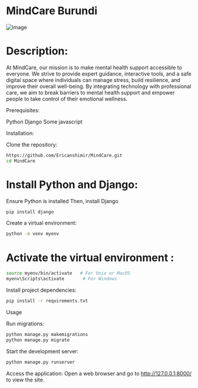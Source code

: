 # MindCare Burundi

![image](https://github.com/user-attachments/assets/3185023a-261d-44c0-a634-da654600586d)


# Description:

At MindCare, our mission is to make mental health support accessible to everyone. We strive to provide expert guidance, interactive tools, and a safe digital space where individuals can manage stress, build resilience, and improve their overall well-being. By integrating technology with professional care, we aim to break barriers to mental health support and empower people to take control of their emotional wellness.

Prerequisites:

Python 
Django 
Some javascript

Installation:

Clone the repository:
```bash
https://github.com/Ericanshimir/MindCare.git
cd MindCare
```

# Install Python and Django:


Ensure Python is installed
Then, install Django

```bash
pip install django 
```

Create a virtual environment:
```bash
python -m venv myenv
```
# Activate the virtual environment :
```bash
source myenv/bin/activate   # For Unix or MacOS
myenv\Scripts\activate       # For Windows
```

Install project dependencies:
```bash
pip install -r requirements.txt
```
Usage

Run migrations:
```bash
python manage.py makemigrations
python manage.py migrate
```
Start the development server:

```bash
python manage.py runserver
```

Access the application:
Open a web browser and go to http://127.0.0.1:8000/ to view the site.

